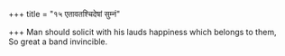 +++
title = "१५ एतावतश्चिदेषां सुम्नं"

+++
Man should solicit with his lauds happiness which belongs to them,  
     So great a band invincible.